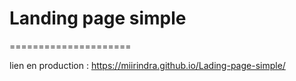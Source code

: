 
# Landing page simple
=====================

lien en production : https://miirindra.github.io/Lading-page-simple/
